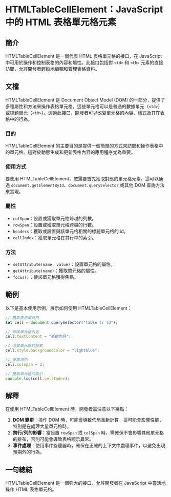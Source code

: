 <!--
Meta Description: # HTMLTableCellElement：JavaScript 中的 HTML 表格單元格元素 ## 簡介 HTMLTableCellElement 是一個代表 HTML 表格單元格的接口，在 JavaScript 中可用於操作和控制表格的內容和屬性。此接口包括對 `<td>` 和 `<th>`...
Meta Keywords: htmltablecellelement, cell, javascript, document, dom
-->

# HTMLTableCellElement：JavaScript 中的 HTML 表格單元格元素

## 簡介
HTMLTableCellElement 是一個代表 HTML 表格單元格的接口，在 JavaScript 中可用於操作和控制表格的內容和屬性。此接口包括對 `<td>` 和 `<th>` 元素的直接訪問，允許開發者輕鬆地編輯和管理表格資料。

## 文檔
HTMLTableCellElement 是 Document Object Model (DOM) 的一部分，提供了多種屬性和方法來操作表格單元格。這些單元格可以是普通的數據單元（`<td>`）或標題單元（`<th>`）。透過此接口，開發者可以改變單元格的內容、樣式及其在表格中的行為。

### 目的
HTMLTableCellElement 的主要目的是提供一個簡單的方式來訪問和操作表格中的單元格。這對於動態生成和更新表格內容的應用程序尤為重要。

### 使用方式
要使用 HTMLTableCellElement，您需要首先獲取對應的單元格元素。這可以通過 `document.getElementById`、`document.querySelector` 或其他 DOM 查詢方法來實現。

### 屬性
- `colSpan`：設置或獲取單元格跨越的列數。
- `rowSpan`：設置或獲取單元格跨越的行數。
- `headers`：獲取或設置與該單元格相關的標題單元格的 id。
- `cellIndex`：獲取單元格在其行中的索引。

### 方法
- `setAttribute(name, value)`：設置單元格的屬性。
- `getAttribute(name)`：獲取單元格的屬性。
- `focus()`：使該單元格獲得焦點。

## 範例
以下是基本使用示例，展示如何使用 HTMLTableCellElement：

```javascript
// 獲取表格單元格
let cell = document.querySelector("table tr td");

// 修改單元格內容
cell.textContent = "新的內容";

// 改變單元格的樣式
cell.style.backgroundColor = "lightblue";

// 設置跨列
cell.colSpan = 2;

// 獲取單元格的索引
console.log(cell.cellIndex);
```

## 解釋
在使用 HTMLTableCellElement 時，開發者需注意以下幾點：

1. **DOM 變更**：操作 DOM 時，可能會導致佈局重新計算，這可能會影響性能，特別是在處理大量單元格時。
2. **跨行/列的影響**：當設置 `rowSpan` 或 `colSpan` 時，需確保不會影響其他單元格的排布，否則可能會導致表格顯示異常。
3. **事件處理**：使用事件監聽器時，確保在正確的上下文中處理事件，以避免出現預期外的行為。

## 一句總結
HTMLTableCellElement 是一個強大的接口，允許開發者在 JavaScript 中靈活地操作 HTML 表格單元格。